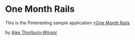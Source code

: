 # One Month Rails

This is the Pinteresting sample application
[*One Month Rails](http://onemonthrails.com)

by [Alex Thorburn-Winsor](http://google.com)